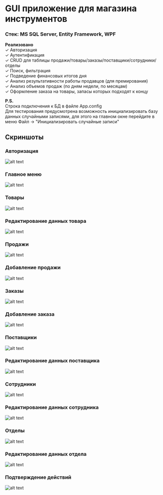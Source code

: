 # GUI приложение для магазина инструментов
### Стек: MS SQL Server, Entity Framework, WPF

**Реализовано**    
✓ Авторизация    
✓ Аутентификация    
✓ CRUD для таблицы продажи/товары/заказы/поставщики/сотрудники/отделы  
✓ Поиск, фильтрация    
✓ Подведение финансовых итогов дня    
✓ Анализ результативности работы продавцов (для премирования)    
✓ Анализ объемов продаж (по дням недели, по месяцам)    
✓ Оформление заказа на товары, запасы которых подходят к концу

**P.S.**    
Строка подключения к БД в файле App.config    
Для тестирования предусмотрена возможность инициализировать базу данных случайными записями, для этого на главном окне перейдите в меню Файл -> "Инициализировать случайные записи"

## Скриншоты

### Авторизация
![alt text](https://github.com/dakhabirov/ToolsWorld/blob/master/Resourses/Screenshots/AuthorizationWindow.PNG "Авторизация")

### Главное меню
![alt text](https://github.com/dakhabirov/ToolsWorld/blob/master/Resourses/Screenshots/MainWindow.PNG "Главное меню")

### Товары
![alt text](https://github.com/dakhabirov/ToolsWorld/blob/master/Resourses/Screenshots/ProductsWindow.PNG "Товары")

### Редактирование данных товара
![alt text](https://github.com/dakhabirov/ToolsWorld/blob/master/Resourses/Screenshots/ProductWindow.PNG "Редактирование данных товара")

### Продажи
![alt text](https://github.com/dakhabirov/ToolsWorld/blob/master/Resourses/Screenshots/SalesWindow.PNG "Продажи")

### Добавление продажи
![alt text](https://github.com/dakhabirov/ToolsWorld/blob/master/Resourses/Screenshots/SaleWindow.PNG "Добавление продажи")

### Заказы
![alt text](https://github.com/dakhabirov/ToolsWorld/blob/master/Resourses/Screenshots/OrdersWindow.PNG "Заказы")

### Добавление заказа
![alt text](https://github.com/dakhabirov/ToolsWorld/blob/master/Resourses/Screenshots/OrderWindow.PNG "Добавление заказа")

### Поставщики
![alt text](https://github.com/dakhabirov/ToolsWorld/blob/master/Resourses/Screenshots/SuppliersWindow.PNG "Поставщики")

### Редактирование данных поставщика
![alt text](https://github.com/dakhabirov/ToolsWorld/blob/master/Resourses/Screenshots/SupplierWindow.PNG "Редактирование данных поставщика")

### Сотрудники
![alt text](https://github.com/dakhabirov/ToolsWorld/blob/master/Resourses/Screenshots/WorkersWindow.PNG "Сотрудники")

### Редактирование данных сотрудника
![alt text](https://github.com/dakhabirov/ToolsWorld/blob/master/Resourses/Screenshots/WorkerWindow.PNG "Редактирование данных сотрудника")

### Отделы
![alt text](https://github.com/dakhabirov/ToolsWorld/blob/master/Resourses/Screenshots/DepartamentsWindow.PNG "Отделы")

### Редактирование данных отдела
![alt text](https://github.com/dakhabirov/ToolsWorld/blob/master/Resourses/Screenshots/DepartamentsWindow.PNG "Редактирование данных отдела")

### Подтверждение действий
![alt text](https://github.com/dakhabirov/ToolsWorld/blob/master/Resourses/Screenshots/SaleWindow_Accept.PNG "Подтверждение действий")